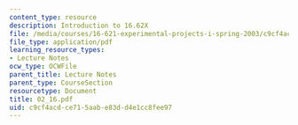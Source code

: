 ```yaml
---
content_type: resource
description: Introduction to 16.62X
file: /media/courses/16-621-experimental-projects-i-spring-2003/c9cf4acdce715aabe83dd4e1cc8fee97_02_16.pdf
file_type: application/pdf
learning_resource_types:
- Lecture Notes
ocw_type: OCWFile
parent_title: Lecture Notes
parent_type: CourseSection
resourcetype: Document
title: 02_16.pdf
uid: c9cf4acd-ce71-5aab-e83d-d4e1cc8fee97
---
```

